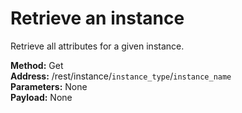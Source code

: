 # Retrieve an instance
Retrieve all attributes for a given instance.

 **Method:** Get<br/>
 **Address:** /rest/instance/`instance_type`/`instance_name`<br/>
 **Parameters:** None<br/>
 **Payload:** None<br/>